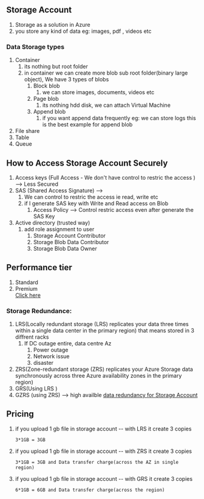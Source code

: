 ## Storage Account 
   1. Storage as a solution in Azure
   2. you store any kind of data eg: images, pdf , videos etc

### Data Storage types 
   1. Container 
      1. its nothing but root folder 
      2. in container we can create more blob sub root folder(binary large object), We have 3 types of blobs 
         1. Block blob 
             1. we can store images, documents, videos etc
         2. Page blob 
             1. its nothing hdd disk, we can attach Virtual Machine
         3. Append blob
             1. if you want append data frequently eg: we can store logs this is the best example for append blob 
   2. File share 
   3. Table 
   4. Queue 


## How to Access Storage Account Securely 
   1. Access keys (Full Access  - We don't have control to restric the access ) --> Less Secured
   2. SAS (Shared Access Signature)  --> 
        1. We can control to restric the access  ie read, write etc 
        2. if I generate SAS key with Write and Read access on Blob  
             1. Access Policy --> Control restric access even after generate the SAS Key 
   3. Active directory (trusted way) 
       1. add role assignment to user 
           1. Storage Account Contributor
           2. Storage Blob Data Contributor
           3. Storage Blob Data Owner   
## Performance tier
   1. Standard 
   2. Premium  
   [Click here](https://docs.microsoft.com/en-us/azure/storage/common/storage-account-overview?toc=/azure/storage/blobs/toc.json) 

### Storage Redundance: 
   1. LRS(Locally redundant storage (LRS) replicates your data three times within a single data center in the primary region) that means stored in 3 diffrent racks 
      1. If DC outage entire, data centre Az
          1. Power outage 
          2. Network issue
          3. disaster 
   2. ZRS(Zone-redundant storage (ZRS) replicates your Azure Storage data synchronously across three Azure availability zones in the primary region) 
   3. GRS(Using LRS )
   4. GZRS (using ZRS)  --> high availble 
   [data redundancy for Storage Account](https://docs.microsoft.com/en-us/azure/storage/common/storage-redundancy?toc=/azure/storage/blobs/toc.json)


## Pricing 
   1. if you upload 1 gb file in storage account -- with LRS it create 3 copies 
      ```
      3*1GB = 3GB
      ``` 
   2. if you upload 1 gb file in storage account -- with ZRS it create 3 copies  
      ```
      3*1GB = 3GB and Data transfer charge(across the AZ in single region)
      ``` 
   3. if you upload 1 gb file in storage account -- with GRS it create 3 copies
      ```
      6*1GB = 6GB and Data transfer charge(across the region)
      ```